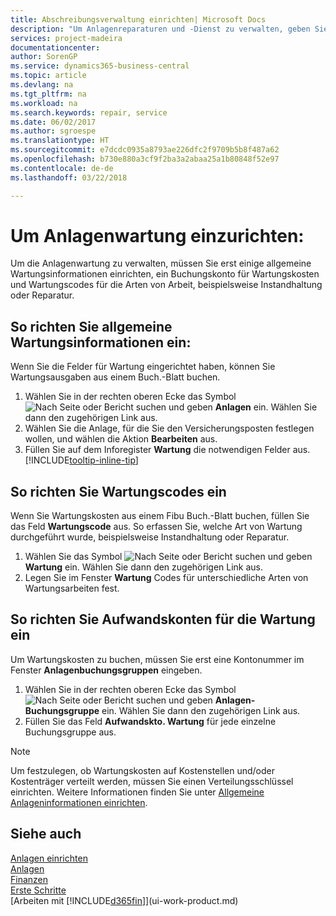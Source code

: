 ```yaml
---
title: Abschreibungsverwaltung einrichten| Microsoft Docs
description: "Um Anlagenreparaturen und -Dienst zu verwalten, geben Sie allgemeine Wartungsinformationen, Codes für die Art der Arbeit und eine Buchung für Kosten an."
services: project-madeira
documentationcenter: 
author: SorenGP
ms.service: dynamics365-business-central
ms.topic: article
ms.devlang: na
ms.tgt_pltfrm: na
ms.workload: na
ms.search.keywords: repair, service
ms.date: 06/02/2017
ms.author: sgroespe
ms.translationtype: HT
ms.sourcegitcommit: e7dcdc0935a8793ae226dfc2f9709b5b8f487a62
ms.openlocfilehash: b730e880a3cf9f2ba3a2abaa25a1b80848f52e97
ms.contentlocale: de-de
ms.lasthandoff: 03/22/2018

---
```

# <a name="set-up-fixed-asset-maintenance"></a>Um Anlagenwartung einzurichten:
Um die Anlagenwartung zu verwalten, müssen Sie erst einige allgemeine Wartungsinformationen einrichten, ein Buchungskonto für Wartungskosten und Wartungscodes für die Arten von Arbeit, beispielsweise Instandhaltung oder Reparatur.

## <a name="to-set-up-general-maintenance-information"></a>So richten Sie allgemeine Wartungsinformationen ein:
Wenn Sie die Felder für Wartung eingerichtet haben, können Sie Wartungsausgaben aus einem Buch.-Blatt buchen.

1. Wählen Sie in der rechten oberen Ecke das Symbol ![Nach Seite oder Bericht suchen](media/ui-search/search_small.png "Nach Seite oder Bericht suchen") und geben **Anlagen** ein. Wählen Sie dann den zugehörigen Link aus.
2. Wählen Sie die Anlage, für die Sie den Versicherungsposten festlegen wollen, und wählen die Aktion **Bearbeiten** aus.
3. Füllen Sie auf dem Inforegister **Wartung** die notwendigen Felder aus. [!INCLUDE[tooltip-inline-tip](includes/tooltip-inline-tip_md.md)]

## <a name="to-set-up-maintenance-codes"></a>So richten Sie Wartungscodes ein
Wenn Sie Wartungskosten aus einem Fibu Buch.-Blatt buchen, füllen Sie das Feld **Wartungscode** aus. So erfassen Sie, welche Art von Wartung durchgeführt wurde, beispielsweise Instandhaltung oder Reparatur.

1. Wählen Sie das Symbol ![Nach Seite oder Bericht suchen](media/ui-search/search_small.png "Nach Seite oder Bericht suchen") und geben **Wartung** ein. Wählen Sie dann den zugehörigen Link aus.
2. Legen Sie im Fenster **Wartung** Codes für unterschiedliche Arten von Wartungsarbeiten fest.

## <a name="to-set-up-maintenance-expense-accounts"></a>So richten Sie Aufwandskonten für die Wartung ein
Um Wartungskosten zu buchen, müssen Sie erst eine Kontonummer im Fenster **Anlagenbuchungsgruppen** eingeben.

1. Wählen Sie in der rechten oberen Ecke das Symbol ![Nach Seite oder Bericht suchen](media/ui-search/search_small.png "Nach Seite oder Bericht suchen") und geben **Anlagen-Buchungsgruppe** ein. Wählen Sie dann den zugehörigen Link aus.
2. Füllen Sie das Feld **Aufwandskto. Wartung** für jede einzelne Buchungsgruppe aus.

> [!NOTE]  
>   Um festzulegen, ob Wartungskosten auf Kostenstellen und/oder Kostenträger verteilt werden, müssen Sie einen Verteilungsschlüssel einrichten. Weitere Informationen finden Sie unter [Allgemeine Anlageninformationen einrichten](fa-how-setup-general.md).

## <a name="see-also"></a>Siehe auch
[Anlagen einrichten](fa-setup.md)  
[Anlagen](fa-manage.md)  
[Finanzen](finance.md)  
[Erste Schritte](product-get-started.md)  
[Arbeiten mit [!INCLUDE[d365fin](includes/d365fin_md.md)]](ui-work-product.md)

